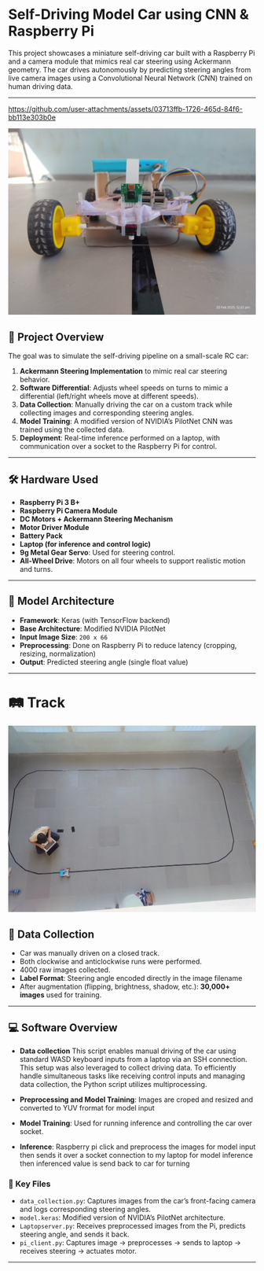 # Self-Driving Model Car using CNN & Raspberry Pi

This project showcases a miniature self-driving car built with a Raspberry Pi and a camera module that mimics real car steering using Ackermann geometry. The car drives autonomously by predicting steering angles from live camera images using a Convolutional Neural Network (CNN) trained on human driving data.

---


https://github.com/user-attachments/assets/03713ffb-1726-465d-84f6-bb113e303b0e






![Model Car](Images/Car_front.jpeg)
## 📌 Project Overview

The goal was to simulate the self-driving pipeline on a small-scale RC car:

1. **Ackermann Steering Implementation** to mimic real car steering behavior.
2. **Software Differential**: Adjusts wheel speeds on turns to mimic a differential (left/right wheels move at different speeds).
2. **Data Collection**: Manually driving the car on a custom track while collecting images and corresponding steering angles.
3. **Model Training**: A modified version of NVIDIA’s PilotNet CNN was trained using the collected data.
4. **Deployment**: Real-time inference performed on a laptop, with communication over a socket to the Raspberry Pi for control.

---

## 🛠️ Hardware Used

- **Raspberry Pi 3 B+**
- **Raspberry Pi Camera Module**
- **DC Motors + Ackermann Steering Mechanism**
- **Motor Driver Module**
- **Battery Pack**
- **Laptop (for inference and control logic)**
- **9g Metal Gear Servo**: Used for steering control.
- **All-Wheel Drive**: Motors on all four wheels to support realistic motion and turns.

---

## 🧠 Model Architecture

- **Framework**: Keras (with TensorFlow backend)
- **Base Architecture**: Modified NVIDIA PilotNet
- **Input Image Size**: `200 x 66`
- **Preprocessing**: Done on Raspberry Pi to reduce latency (cropping, resizing, normalization)
- **Output**: Predicted steering angle (single float value)

---

# 🛤️ Track

![Model Car](Images/Topdown_track_image.jpeg)

## 🧪 Data Collection

- Car was manually driven on a closed track.
- Both clockwise and anticlockwise runs were performed.
- 4000 raw images collected.
- **Label Format**: Steering angle encoded directly in the image filename
- After augmentation (flipping, brightness, shadow, etc.): **30,000+ images** used for training.

---

## 💻 Software Overview

- **Data collection** This script enables manual driving of the car using standard WASD keyboard inputs from a laptop via an SSH connection. This setup was also leveraged to collect driving data. To efficiently handle simultaneous tasks like receiving control inputs and managing data collection, the Python script utilizes multiprocessing.

- **Preprocessing and Model Training**: Images are croped and resized and converted to YUV frormat for model input

- **Model Training**: Used for running inference and controlling the car over socket.

- **Inference**: Raspberry pi click and preprocess the images for model input then sends it over a socket connection to my laptop for model inference then inferenced value is send back to car for turning

### 📂 Key Files

- `data_collection.py`: Captures images from the car’s front-facing camera and logs corresponding steering angles.
- `model.keras`: Modified version of NVIDIA’s PilotNet architecture.
- `Laptopserver.py`: Receives preprocessed images from the Pi, predicts steering angle, and sends it back.
- `pi_client.py`: Captures image → preprocesses → sends to laptop → receives steering → actuates motor.

---

<!-- ## 🧪 Data Collection

- Car was manually driven on a closed track.
- Both clockwise and anticlockwise runs were performed.
- **4000 raw images** collected.
- After augmentation (flipping, brightness, shadow, etc.): **30,000+ images** used for training.
- **Image Naming Format**:

Example file naming:  
```bash
image_00325_steer_-0.23.jpg -->

